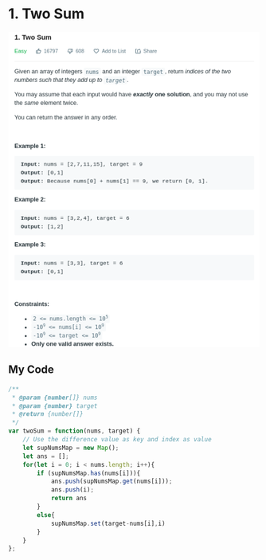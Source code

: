 # 1. Two Sum

![](.gitbook/assets/image%20%2844%29.png)

## My Code

```javascript
/**
 * @param {number[]} nums
 * @param {number} target
 * @return {number[]}
 */
var twoSum = function(nums, target) {
    // Use the difference value as key and index as value
    let supNumsMap = new Map();
    let ans = [];
    for(let i = 0; i < nums.length; i++){
        if (supNumsMap.has(nums[i])){
            ans.push(supNumsMap.get(nums[i]));
            ans.push(i);
            return ans
        }
        else{
            supNumsMap.set(target-nums[i],i)
        }
    }
};
```

